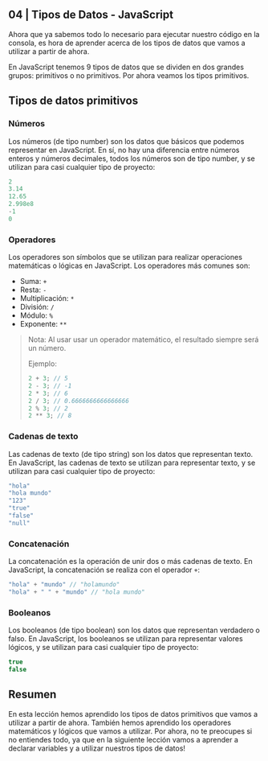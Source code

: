 ## 04 | Tipos de Datos - JavaScript

Ahora que ya sabemos todo lo necesario para ejecutar nuestro código en la consola, es hora de aprender acerca de los tipos de datos que vamos a utilizar a partir de ahora.

En JavaScript tenemos 9 tipos de datos que se dividen en dos grandes grupos: primitivos o no primitivos. Por ahora veamos los tipos primitivos.

## Tipos de datos primitivos

### Números

Los números (de tipo number) son los datos que básicos que podemos representar en JavaScript. En sí, no hay una diferencia entre números enteros y números decimales, todos los números son de tipo number, y se utilizan para casi cualquier tipo de proyecto:

```javascript
2
3.14
12.65
2.998e8
-1
0
```

### Operadores

Los operadores son símbolos que se utilizan para realizar operaciones matemáticas o lógicas en JavaScript. Los operadores más comunes son:

- Suma: `+`
- Resta: `-`
- Multiplicación: `*`
- División: `/`
- Módulo: `%`
- Exponente: `**`

>
> Nota: Al usar usar un operador matemático, el resultado siempre será un número.
>
> Ejemplo: 
>
> ```javascript
> 2 + 3; // 5
> 2 - 3; // -1
> 2 * 3; // 6
> 2 / 3; // 0.6666666666666666
> 2 % 3; // 2
> 2 ** 3; // 8
>```

### Cadenas de texto

Las cadenas de texto (de tipo string) son los datos que representan texto. En JavaScript, las cadenas de texto se utilizan para representar texto, y se utilizan para casi cualquier tipo de proyecto:

```javascript
"hola"
"hola mundo"
"123"
"true"
"false"
"null"  
```

### Concatenación

La concatenación es la operación de unir dos o más cadenas de texto. En JavaScript, la concatenación se realiza con el operador `+`:

```javascript
"hola" + "mundo" // "holamundo"
"hola" + " " + "mundo" // "hola mundo"
```

### Booleanos

Los booleanos (de tipo boolean) son los datos que representan verdadero o falso. En JavaScript, los booleanos se utilizan para representar valores lógicos, y se utilizan para casi cualquier tipo de proyecto:

```javascript
true
false
```

## Resumen
En esta lección hemos aprendido los tipos de datos primitivos que vamos a utilizar a partir de ahora. También hemos aprendido los operadores matemáticos y lógicos que vamos a utilizar. Por ahora, no te preocupes si no entiendes todo, ya que en la siguiente lección vamos a aprender a declarar variables y a utilizar nuestros tipos de datos!